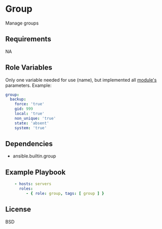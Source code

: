 Group
=========

Manage groups

Requirements
------------

NA

Role Variables
--------------

Only one variable needed for use (name), but implemented all [module's](https://docs.ansible.com/ansible/latest/collections/ansible/builtin/group_module.html#ansible-collections-ansible-builtin-group-module) parameters. Example:

```yaml
group:
  backup:
    force: 'true'
    gid: 999
    local: 'true'
    non_unique: 'true'
    state: 'absent'
    system: 'true'
```

Dependencies
------------

- ansible.builtin.group

Example Playbook
----------------

```yaml
    - hosts: servers
      roles:
         - { role: group, tags: [ group ] }
```

License
-------

BSD

